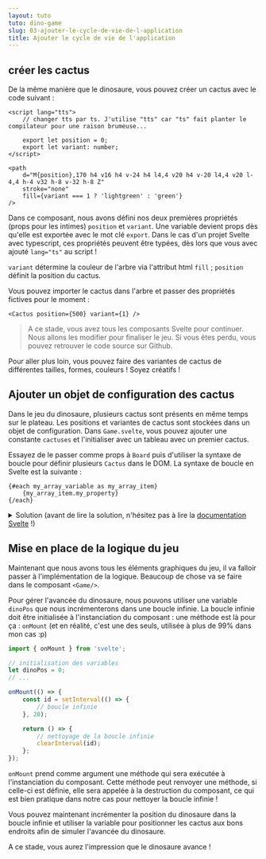 ```yaml
---
layout: tuto
tuto: dino-game
slug: 03-ajouter-le-cycle-de-vie-de-l-application
title: Ajouter le cycle de vie de l'application
---
```


<script>
	import CodeCactusArray from './CodeCactusArray.md';
</script>

## créer les cactus

De la même manière que le dinosaure, vous pouvez créer un cactus avec le code suivant :

```svelte
<script lang="tts">
	// changer tts par ts. J'utilise "tts" car "ts" fait planter le compilateur pour une raison brumeuse...

	export let position = 0;
	export let variant: number;
</script>

<path
	d="M{position},170 h4 v16 h4 v-24 h4 l4,4 v20 h4 v-20 l4,4 v20 l-4,4 h-4 v32 h-8 v-32 h-8 Z"
	stroke="none"
	fill={variant === 1 ? 'lightgreen' : 'green'}
/>
```

Dans ce composant, nous avons défini nos deux premières propriétés (props pour les intimes) `position` et `variant`. Une variable devient props dès qu'elle est exportée avec le mot clé `export`. Dans le cas d'un projet Svelte avec typescript, ces propriétés peuvent être typées, dès lors que vous avec ajouté `lang="ts"` au script !

`variant` détermine la couleur de l'arbre via l'attribut html `fill` ; `position` définit la position du cactus.

Vous pouvez importer le cactus dans l'arbre et passer des propriétés fictives pour le moment :

```svelte
<Cactus position={500} variant={1} />
```

> A ce stade, vous avez tous les composants Svelte pour continuer. Nous allons les modifier pour finaliser le jeu. Si vous êtes perdu, vous pouvez retrouver le code source sur Github.

Pour aller plus loin, vous pouvez faire des variantes de cactus de différentes tailles, formes, couleurs ! Soyez créatifs !

## Ajouter un objet de configuration des cactus

Dans le jeu du dinosaure, plusieurs cactus sont présents en même temps sur le plateau. Les positions et variantes de cactus sont stockées dans un objet de configuration. Dans `Game.svelte`, vous pouvez ajouter une constante `cactuses` et l'initialiser avec un tableau avec un premier cactus.

Essayez de le passer comme props à `Board` puis d'utiliser la syntaxe de boucle pour définir plusieurs `Cactus` dans le DOM. La syntaxe de boucle en Svelte est la suivante :

```svelte
{#each my_array_variable as my_array_item}
	{my_array_item.my_property}
{/each}
```

<details>
	<summary>Solution (avant de lire la solution, n'hésitez pas à lire la <a href="https://svelte.dev/docs#template-syntax-each" target="_blank">documentation Svelte</a> !)</summary>
	<CodeCactusArray/>
</details>

## Mise en place de la logique du jeu

Maintenant que nous avons tous les éléments graphiques du jeu, il va falloir passer à l'implémentation de la logique. Beaucoup de chose va se faire dans le composant `<Game/>`.

Pour gérer l'avancée du dinosaure, nous pouvons utiliser une variable `dinoPos` que nous incrémenterons dans une boucle infinie. La boucle infinie doit être initialisée à l'instanciation du composant : une méthode est là pour ça : `onMount` (et en réalité, c'est une des seuls, utilisée à plus de 99% dans mon cas :p)

```typescript
import { onMount } from 'svelte';

// initialisation des variables
let dinoPos = 0;
// ...

onMount(() => {
	const id = setInterval(() => {
		// boucle infinie
	}, 20);

	return () => {
		// nettoyage de la boucle infinie
		clearInterval(id);
	};
});
```

`onMount` prend comme argument une méthode qui sera exécutée à l'instanciation du composant. Cette méthode peut renvoyer une méthode, si celle-ci est définie, elle sera appelée à la destruction du composant, ce qui est bien pratique dans notre cas pour nettoyer la boucle infinie !

Vous pouvez maintenant incrémenter la position du dinosaure dans la boucle infinie et utiliser la variable pour positionner les cactus aux bons endroits afin de simuler l'avancée du dinosaure.

A ce stade, vous aurez l'impression que le dinosaure avance !
